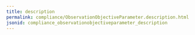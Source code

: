 ```yaml
---
title: description
permalink: compliance/ObservationObjectiveParameter.description.html
jsonid: compliance_observationobjectiveparameter_description
---
```

